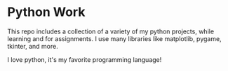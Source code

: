 # Python Work
This repo includes a collection of a variety of my python projects, while learning and for assignments. I use many libraries like matplotlib, pygame, tkinter, and more.

I love python, it's my favorite programming language!